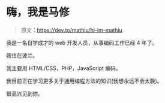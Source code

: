 # 嗨，我是马修

> 原文：<https://dev.to/mathiu/hi-im-mathiu>

我是一名自学成才的 web 开发人员，从事编码工作已经 4 年了。

我住在波兰。

我主要用 HTML/CSS，PHP，JavaScript 编码。

我目前正在学习更多关于通用编程方法的知识(我想永远不会太晚)。

很高兴见到你。